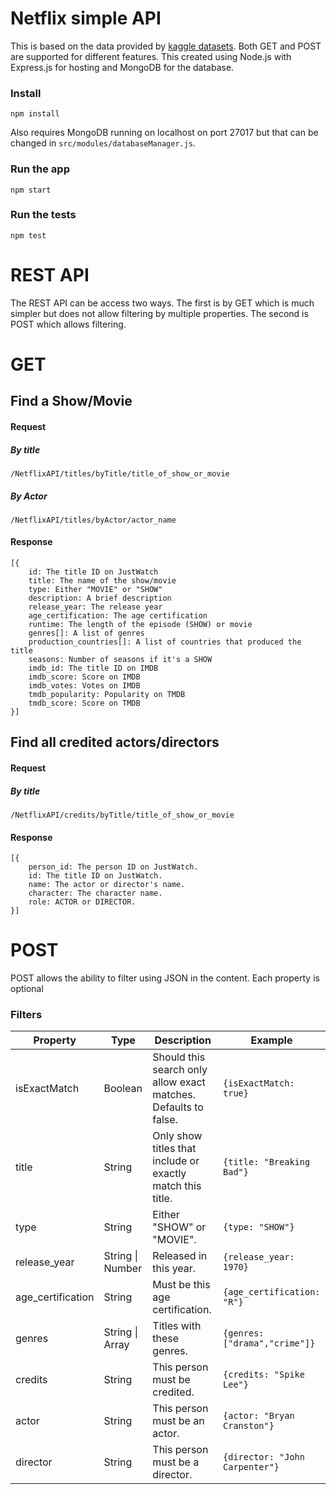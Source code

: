 # Netflix simple API
This is based on the data provided by [kaggle datasets](https://www.kaggle.com/datasets/victorsoeiro/netflix-tv-shows-and-movies). Both GET and POST are supported for different features. This created using Node.js with Express.js for hosting and MongoDB for the database.

### Install
```
npm install
```
Also requires MongoDB running on localhost on port 27017 but that can be changed in `src/modules/databaseManager.js`.

### Run the app
```
npm start
```

### Run the tests
```
npm test
```


# REST API
The REST API can be access two ways. The first is by GET which is much simpler but does not allow filtering by multiple properties. The second is POST which allows filtering.

# GET


## Find a Show/Movie

#### Request

##### By title
```
/NetflixAPI/titles/byTitle/title_of_show_or_movie
```

##### By Actor
```
/NetflixAPI/titles/byActor/actor_name
```
#### Response
```
[{
    id: The title ID on JustWatch
    title: The name of the show/movie
    type: Either "MOVIE" or "SHOW"
    description: A brief description
    release_year: The release year
    age_certification: The age certification
    runtime: The length of the episode (SHOW) or movie
    genres[]: A list of genres
    production_countries[]: A list of countries that produced the title
    seasons: Number of seasons if it's a SHOW
    imdb_id: The title ID on IMDB
    imdb_score: Score on IMDB
    imdb_votes: Votes on IMDB
    tmdb_popularity: Popularity on TMDB
    tmdb_score: Score on TMDB
}]
```

## Find all credited actors/directors

#### Request

##### By title
```
/NetflixAPI/credits/byTitle/title_of_show_or_movie
```

#### Response
```
[{
    person_id: The person ID on JustWatch.
    id: The title ID on JustWatch.
    name: The actor or director's name.
    character: The character name.
    role: ACTOR or DIRECTOR.
}]
```

# POST
POST allows the ability to filter using JSON in the content. Each property is optional
### Filters
| Property          | Type                    | Description                                                     | Example                        |
|-------------------|-------------------------|-----------------------------------------------------------------|--------------------------------|
| isExactMatch      | Boolean                 | Should this search only allow exact matches. Defaults to false. | `{isExactMatch: true}`         |
| title             | String                  | Only show titles that include or exactly match this title.      | `{title: "Breaking Bad"}`      |
| type              | String                  | Either "SHOW" or "MOVIE".                                       | `{type: "SHOW"}`               |
| release_year      | String \| Number        | Released in this year.                                          | `{release_year: 1970}`         |
| age_certification | String                  | Must be this age certification.                                 | `{age_certification: "R"}`     |
| genres            | String \| Array<String> | Titles with these genres.                                       | `{genres: ["drama","crime"]}`  |
| credits           | String                  | This person must be credited.                                   | `{credits: "Spike Lee"}`       |
| actor             | String                  | This person must be an actor.                                   | `{actor: "Bryan Cranston"}`    |
| director          | String                  | This person must be a director.                                 | `{director: "John Carpenter"}` |